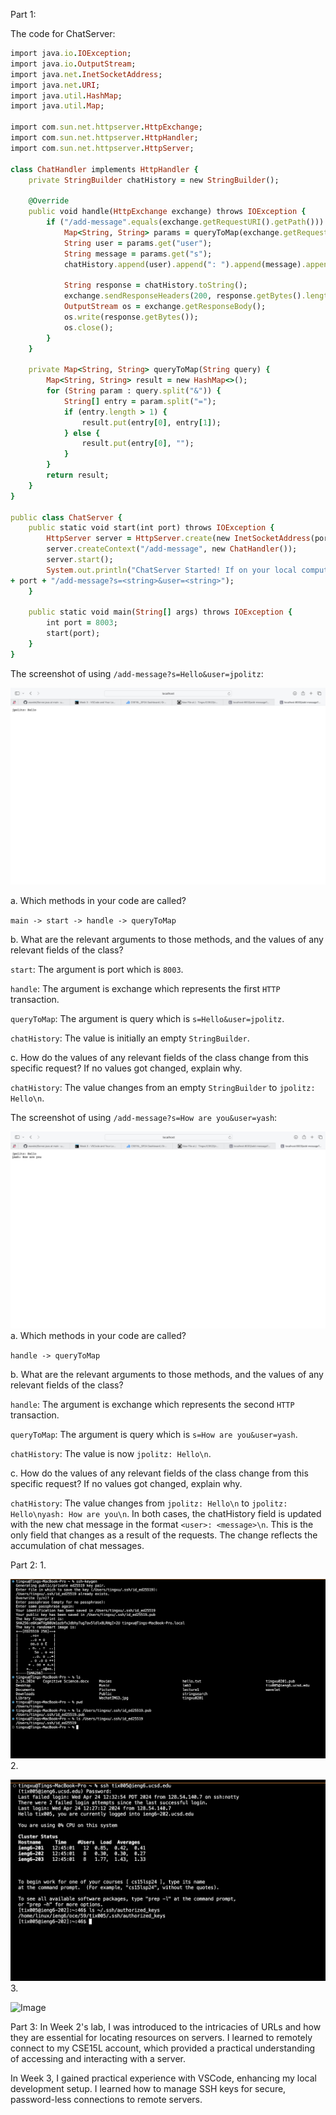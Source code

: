 Part 1: 

The code for ChatServer:
```ruby
import java.io.IOException;
import java.io.OutputStream;
import java.net.InetSocketAddress;
import java.net.URI;
import java.util.HashMap;
import java.util.Map;

import com.sun.net.httpserver.HttpExchange;
import com.sun.net.httpserver.HttpHandler;
import com.sun.net.httpserver.HttpServer;

class ChatHandler implements HttpHandler {
    private StringBuilder chatHistory = new StringBuilder();

    @Override
    public void handle(HttpExchange exchange) throws IOException {
        if ("/add-message".equals(exchange.getRequestURI().getPath())) {
            Map<String, String> params = queryToMap(exchange.getRequestURI().getQuery());
            String user = params.get("user");
            String message = params.get("s");
            chatHistory.append(user).append(": ").append(message).append("\n");

            String response = chatHistory.toString();
            exchange.sendResponseHeaders(200, response.getBytes().length);
            OutputStream os = exchange.getResponseBody();
            os.write(response.getBytes());
            os.close();
        }
    }

    private Map<String, String> queryToMap(String query) {
        Map<String, String> result = new HashMap<>();
        for (String param : query.split("&")) {
            String[] entry = param.split("=");
            if (entry.length > 1) {
                result.put(entry[0], entry[1]);
            } else {
                result.put(entry[0], "");
            }
        }
        return result;
    }
}

public class ChatServer {
    public static void start(int port) throws IOException {
        HttpServer server = HttpServer.create(new InetSocketAddress(port), 0);
        server.createContext("/add-message", new ChatHandler());
        server.start();
        System.out.println("ChatServer Started! If on your local computer, visit http://localhost:"
+ port + "/add-message?s=<string>&user=<string>");
    }

    public static void main(String[] args) throws IOException {
        int port = 8003; 
        start(port);
    }
}


```

The screenshot of using `/add-message?s=Hello&user=jpolitz`:

![Image](lab2-p1.jpg)

a. Which methods in your code are called?

`main -> start -> handle -> queryToMap`

b. What are the relevant arguments to those methods, and the values of any relevant fields of the class?

`start`: The argument is port which is `8003`.

`handle`: The argument is exchange which represents the first `HTTP` transaction.

`queryToMap`: The argument is query which is `s=Hello&user=jpolitz`.

`chatHistory`: The value is initially an empty `StringBuilder`.

c. How do the values of any relevant fields of the class change from this specific request? If no values got changed, explain why.

`chatHistory`: The value changes from an empty `StringBuilder` to `jpolitz: Hello\n`.

The screenshot of using `/add-message?s=How are you&user=yash`:

![Image](lab2-p2.jpg)
a. Which methods in your code are called?

`handle -> queryToMap`

b. What are the relevant arguments to those methods, and the values of any relevant fields of the class?

`handle`: The argument is exchange which represents the second `HTTP` transaction.

`queryToMap`: The argument is query which is `s=How are you&user=yash`.

`chatHistory`: The value is now `jpolitz: Hello\n`.

c. How do the values of any relevant fields of the class change from this specific request? If no values got changed, explain why.

`chatHistory`: The value changes from `jpolitz: Hello\n` to `jpolitz: Hello\nyash: How are you\n`.
In both cases, the chatHistory field is updated with the new chat message in the format `<user>: <message>\n`. This is the only field that changes as a result of the requests. The change reflects the accumulation of chat messages.


Part 2:
1.

![Image](lab2-p4.png)
2.

![Image](lab2-p5.png)
3.

![Image](lab2-p.png)

Part 3:
In Week 2's lab, I was introduced to the intricacies of URLs and how they are essential for locating resources on servers. I learned to remotely connect to my CSE15L account, which provided a practical understanding of accessing and interacting with a server. 

In Week 3, I gained practical experience with VSCode, enhancing my local development setup. I learned how to manage SSH keys for secure, password-less connections to remote servers. 
